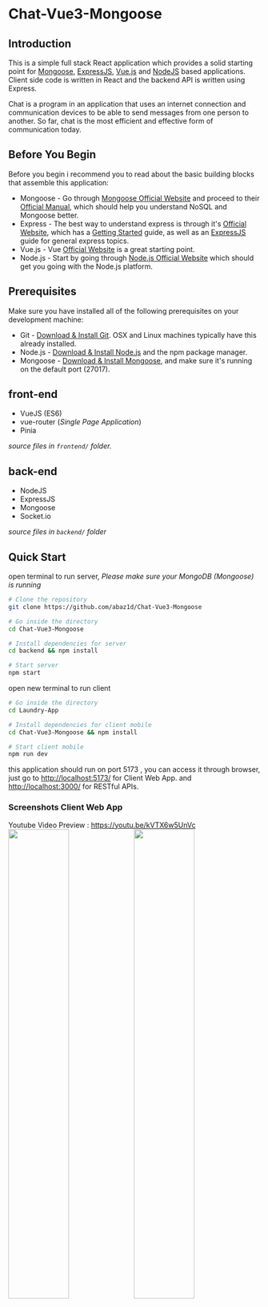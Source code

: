 # Chat-Vue3-Mongoose

## Introduction

This is a simple full stack React application which provides a solid starting point for [Mongoose](https://mongoosejs.com/), [ExpressJS](https://expressjs.com/), [Vue.js](https://vuejs.org/) and [NodeJS](https://nodejs.org/en/) based applications. Client side code is written in React and the backend API is written using Express.

Chat is a program in an application that uses an internet connection and communication devices to be able to send messages from one person to another. So far, chat is the most efficient and effective form of communication today.

## Before You Begin

Before you begin i recommend you to read about the basic building blocks that assemble this application:
* Mongoose - Go through [Mongoose Official Website](https://mongoosejs.com/) and proceed to their [Official Manual](https://mongoosejs.com/docs/guide.html), which should help you understand NoSQL and Mongoose better.
* Express - The best way to understand express is through it's [Official Website](https://expressjs.com/), which has a [Getting Started](https://expressjs.com/en/starter/installing.html) guide, as well as an [ExpressJS](https://expressjs.com/en/guide/routing.html) guide for general express topics.
* Vue.js - Vue [Official Website](https://vuejs.org/) is a great starting point.
* Node.js - Start by going through [Node.js Official Website](https://nodejs.org/en/) which should get you going with the Node.js platform.

## Prerequisites

Make sure you have installed all of the following prerequisites on your development machine:
* Git - [Download & Install Git](https://git-scm.com/downloads). OSX and Linux machines typically have this already installed.
* Node.js - [Download & Install Node.js](https://nodejs.org/en/download/) and the npm package manager.
* Mongoose - [Download & Install Mongoose](https://mongoosejs.com/docs/index.html), and make sure it's running on the default port (27017).

## front-end

 - VueJS (ES6)
 - vue-router (*Single Page Application*)
 - Pinia

*source files in `frontend/` folder.*
## back-end

 - NodeJS
 - ExpressJS
 - Mongoose
 - Socket.io

*source files in `backend/` folder*

## Quick Start

open terminal to run server,
*Please make sure your MongoDB (Mongoose) is running*

```bash
# Clone the repository
git clone https://github.com/abaz1d/Chat-Vue3-Mongoose

# Go inside the directory
cd Chat-Vue3-Mongoose

# Install dependencies for server
cd backend && npm install

# Start server
npm start
```

open new terminal to run client

```bash
# Go inside the directory
cd Laundry-App

# Install dependencies for client mobile
cd Chat-Vue3-Mongoose && npm install

# Start client mobile
npm run dev
```

this application should run on port 5173 , you can access it through browser, just go to [http://localhost:5173/](http://localhost:5173/) for Client Web App. and
[http://localhost:3000/](http://localhost:3000/) for RESTful APIs.

### Screenshots Client Web App
Youtube Video Preview : https://youtu.be/kVTX6w5UnVc <br/>
<img src="https://user-images.githubusercontent.com/95122515/194019273-58ff8d7e-2161-4619-8caf-a8b59a4a9aac.png" width="49%"> <img src="https://user-images.githubusercontent.com/95122515/194019368-f1f5fb07-b902-43c2-822d-c8a87ef52741.png" width="49%">


